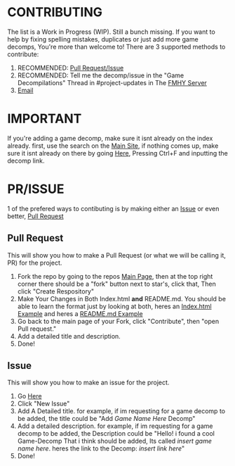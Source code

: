 # CONTRIBUTING

The list is a Work in Progress (WIP). Still a bunch missing. If you want to help by fixing spelling mistakes, duplicates or just add more game decomps, You're more than welcome to!
There are 3 supported methods to contribute:

1. RECOMMENDED: [Pull Request/Issue](#PR/ISSUE)
2. RECOMMENDED: Tell me the decomp/issue in the "Game Decompilations" Thread in #project-updates in The [FMHY Server](https://rentry.co/fmhy-invite)
3. [Email](mailto:me@samidy.com)


# IMPORTANT 
If you're adding a game decomp, make sure it isnt already on the index already. first, use the search on the [Main Site](https://decomps.samidy.com), if nothing comes up, make sure it isnt already on there by going [Here](https://raw.githubusercontent.com/SamidyFR/Game-Decompilations/refs/heads/main/README.md), Pressing Ctrl+F and inputting the decomp link.


# PR/ISSUE
1 of the prefered ways to contibuting is by making either an [Issue](https://github.com/SamidyFR/Game-Decompilations/issues) or even better, [Pull Request](https://github.com/SamidyFR/Game-Decompilations/pulls)


## Pull Request
This will show you how to make a Pull Request (or what we will be calling it, PR) for the project.

1. Fork the repo by going to the repos [Main Page](https://github.com/SamidyFR/Game-Decompilations), then at the top right corner there should be a "fork" button next to star's, click that, Then click "Create Respository"
2. Make Your Changes in Both Index.html **and** README.md. You should be able to learn the format just by looking at both, heres an [Index.html Example](https://i.imgur.com/5fSugkp.png) and heres a [README.md Example](https://i.imgur.com/oYvZfGT.png)
3. Go back to the main page of your Fork, click "Contribute", then "open Pull request."
4. Add a detailed title and description.
5. Done!


## Issue
This will show you how to make an issue for the project.
1. Go [Here](https://github.com/SamidyFR/Game-Decompilations/issues)
2. Click "New Issue"
3. Add A Detailed title. for example, if im requesting for a game decomp to be added, the title could be "Add *Game Name Here* Decomp"
4. Add a detailed description. for example, if im requesting for a game decomp to be added, the Description could be "Hello! i found a cool Game-Decomp That i think should be added, Its called *insert game name here*. heres the link to the Decomp: *insert link here*"
5. Done!


